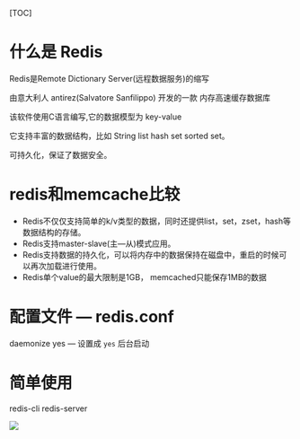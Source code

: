 [TOC]

# 什么是 Redis

Redis是Remote Dictionary Server(远程数据服务)的缩写

由意大利人 antirez(Salvatore Sanfilippo) 开发的一款 内存高速缓存数据库

该软件使用C语言编写,它的数据模型为 key-value

它支持丰富的数据结构，比如 String  list  hash  set  sorted set。

可持久化，保证了数据安全。



# redis和memcache比较

-  Redis不仅仅支持简单的k/v类型的数据，同时还提供list，set，zset，hash等数据结构的存储。
- Redis支持master-slave(主—从)模式应用。
- Redis支持数据的持久化，可以将内存中的数据保持在磁盘中，重启的时候可以再次加载进行使用。
- Redis单个value的最大限制是1GB， memcached只能保存1MB的数据



# 配置文件 — redis.conf

daemonize yes — 设置成 `yes` 后台启动



# 简单使用

redis-cli        redis-server   

![](https://ws4.sinaimg.cn/large/006tNc79ly1fh5il0cej2j30pw08g74t.jpg)



